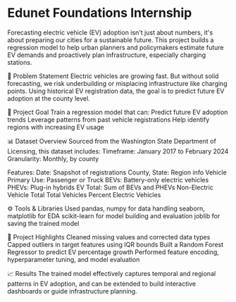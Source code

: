 # Edunet Foundations Internship
Forecasting electric vehicle (EV) adoption isn't just about numbers, it's about preparing our cities for a sustainable future. This project builds a regression model to help urban planners and policymakers estimate future EV demands and proactively plan infrastructure, especially charging stations.

🚗 Problem Statement
Electric vehicles are growing fast. But without solid forecasting, we risk underbuilding or misplacing infrastructure like charging points. Using historical EV registration data, the goal is to predict future EV adoption at the county level.

🎯 Project Goal
Train a regression model that can:
Predict future EV adoption trends 
Leverage patterns from past vehicle registrations
Help identify regions with increasing EV usage

📊 Dataset Overview
Sourced from the Washington State Department of Licensing, this dataset includes:
Timeframe: January 2017 to February 2024
Granularity: Monthly, by county

Features:
Date: Snapshot of registrations
County, State: Region info
Vehicle Primary Use: Passenger or Truck
BEVs: Battery-only electric vehicles
PHEVs: Plug-in hybrids
EV Total: Sum of BEVs and PHEVs
Non-Electric Vehicle Total
Total Vehicles
Percent Electric Vehicles

⚙️ Tools & Libraries Used
pandas, numpy for data handling
seaborn, matplotlib for EDA
scikit-learn for model building and evaluation
joblib for saving the trained model

📌 Project Highlights
Cleaned missing values and corrected data types
Capped outliers in target features using IQR bounds
Built a Random Forest Regressor to predict EV percentage growth
Performed feature encoding, hyperparameter tuning, and model evaluation

📈 Results
The trained model effectively captures temporal and regional patterns in EV adoption, and can be extended to build interactive dashboards or guide infrastructure planning.

